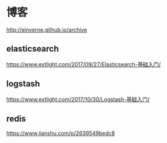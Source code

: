 # 博客
http://einverne.github.io/archive

## elasticsearch
https://www.extlight.com/2017/09/27/Elasticsearch-基础入门/

## logstash
https://www.extlight.com/2017/10/30/Logstash-基础入门/

## redis
https://www.jianshu.com/p/2639549bedc8